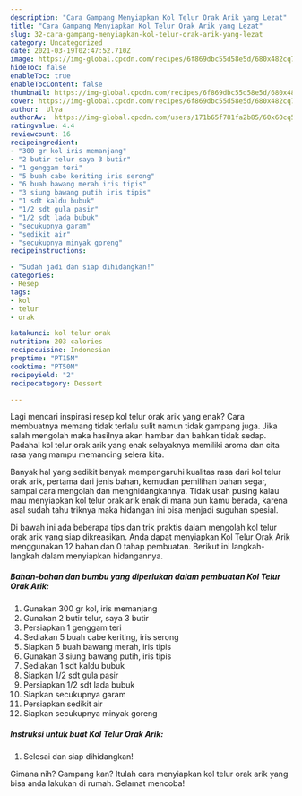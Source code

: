 ```yaml
---
description: "Cara Gampang Menyiapkan Kol Telur Orak Arik yang Lezat"
title: "Cara Gampang Menyiapkan Kol Telur Orak Arik yang Lezat"
slug: 32-cara-gampang-menyiapkan-kol-telur-orak-arik-yang-lezat
category: Uncategorized
date: 2021-03-19T02:47:52.710Z
image: https://img-global.cpcdn.com/recipes/6f869dbc55d58e5d/680x482cq70/kol-telur-orak-arik-foto-resep-utama.jpg
hideToc: false
enableToc: true
enableTocContent: false
thumbnail: https://img-global.cpcdn.com/recipes/6f869dbc55d58e5d/680x482cq70/kol-telur-orak-arik-foto-resep-utama.jpg
cover: https://img-global.cpcdn.com/recipes/6f869dbc55d58e5d/680x482cq70/kol-telur-orak-arik-foto-resep-utama.jpg
author:  Ulya
authorAv:  https://img-global.cpcdn.com/users/171b65f781fa2b85/60x60cq50/avatar.jpg
ratingvalue: 4.4
reviewcount: 16
recipeingredient:
- "300 gr kol iris memanjang"
- "2 butir telur saya 3 butir"
- "1 genggam teri"
- "5 buah cabe keriting iris serong"
- "6 buah bawang merah iris tipis"
- "3 siung bawang putih iris tipis"
- "1 sdt kaldu bubuk"
- "1/2 sdt gula pasir"
- "1/2 sdt lada bubuk"
- "secukupnya garam"
- "sedikit air"
- "secukupnya minyak goreng"
recipeinstructions:

- "Sudah jadi dan siap dihidangkan!"
categories:
- Resep
tags:
- kol
- telur
- orak

katakunci: kol telur orak 
nutrition: 203 calories
recipecuisine: Indonesian
preptime: "PT15M"
cooktime: "PT50M"
recipeyield: "2"
recipecategory: Dessert

---
```



Lagi mencari inspirasi resep kol telur orak arik yang enak? Cara membuatnya memang tidak terlalu sulit namun tidak gampang juga. Jika salah mengolah maka hasilnya akan hambar dan bahkan tidak sedap. Padahal kol telur orak arik yang enak selayaknya memiliki aroma dan cita rasa yang mampu memancing selera kita.


Banyak hal yang sedikit banyak mempengaruhi kualitas rasa dari kol telur orak arik, pertama dari jenis bahan, kemudian pemilihan bahan segar, sampai cara mengolah dan menghidangkannya. Tidak usah pusing kalau mau menyiapkan kol telur orak arik enak di mana pun kamu berada, karena asal sudah tahu triknya maka hidangan ini bisa menjadi suguhan spesial.




Di bawah ini ada beberapa tips dan trik praktis dalam mengolah kol telur orak arik yang siap dikreasikan. Anda dapat menyiapkan Kol Telur Orak Arik menggunakan 12 bahan dan 0 tahap pembuatan. Berikut ini langkah-langkah dalam menyiapkan hidangannya.

<!--inarticleads1-->

##### Bahan-bahan dan bumbu yang diperlukan dalam pembuatan Kol Telur Orak Arik:

1. Gunakan 300 gr kol, iris memanjang
1. Gunakan 2 butir telur, saya 3 butir
1. Persiapkan 1 genggam teri
1. Sediakan 5 buah cabe keriting, iris serong
1. Siapkan 6 buah bawang merah, iris tipis
1. Gunakan 3 siung bawang putih, iris tipis
1. Sediakan 1 sdt kaldu bubuk
1. Siapkan 1/2 sdt gula pasir
1. Persiapkan 1/2 sdt lada bubuk
1. Siapkan secukupnya garam
1. Persiapkan sedikit air
1. Siapkan secukupnya minyak goreng




<!--inarticleads2-->

##### Instruksi untuk buat Kol Telur Orak Arik:


1. Selesai dan siap dihidangkan!



Gimana nih? Gampang kan? Itulah cara menyiapkan kol telur orak arik yang bisa anda lakukan di rumah. Selamat mencoba!
